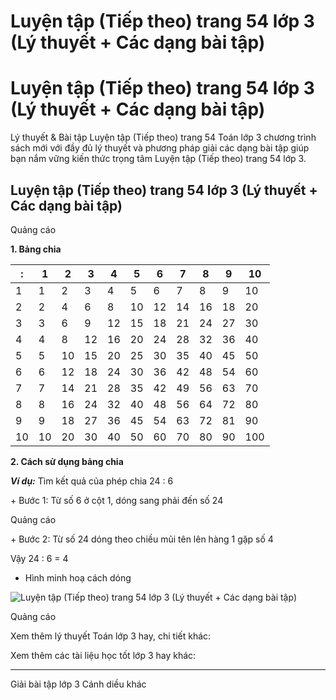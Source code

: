 # Luyện tập (Tiếp theo) trang 54 lớp 3 (Lý thuyết + Các dạng bài tập)

# Luyện tập (Tiếp theo) trang 54 lớp 3 (Lý thuyết + Các dạng bài tập)

Lý thuyết & Bài tập Luyện tập (Tiếp theo) trang 54 Toán lớp 3 chương trình sách mới với đầy đủ lý thuyết và phương pháp giải các dạng bài tập giúp bạn nắm vững kiến thức trọng tâm Luyện tập (Tiếp theo) trang 54 lớp 3.

## Luyện tập (Tiếp theo) trang 54 lớp 3 (Lý thuyết + Các dạng bài tập)

Quảng cáo

**1\. Bảng chia**

: |  1 |  2 |  3 |  4 |  5 |  6 |  7 |  8 |  9 |  10  
---|---|---|---|---|---|---|---|---|---|---  
1 |  1 |  2 |  3 |  4 |  5 |  6 |  7 |  8 |  9 |  10  
2 |  2 |  4 |  6 |  8 |  10 |  12 |  14 |  16 |  18 |  20  
3 |  3 |  6 |  9 |  12 |  15 |  18 |  21 |  24 |  27 |  30  
4 |  4 |  8 |  12 |  16 |  20 |  24 |  28 |  32 |  36 |  40  
5 |  5 |  10 |  15 |  20 |  25 |  30 |  35 |  40 |  45 |  50  
6 |  6 |  12 |  18 |  24 |  30 |  36 |  42 |  48 |  54 |  60  
7 |  7 |  14 |  21 |  28 |  35 |  42 |  49 |  56 |  63 |  70  
8 |  8 |  16 |  24 |  32 |  40 |  48 |  56 |  64 |  72 |  80  
9 |  9 |  18 |  27 |  36 |  45 |  54 |  63 |  72 |  81 |  90  
10 |  10 |  20 |  30 |  40 |  50 |  60 |  70 |  80 |  90 |  100  
  
**2\. Cách sử dụng bảng chia**

**_Ví dụ:_** Tìm kết quả của phép chia 24 : 6

\+ Bước 1: Từ số 6 ở cột 1, dóng sang phải đến số 24

Quảng cáo

\+ Bước 2: Từ số 24 dóng theo chiều mũi tên lên hàng 1 gặp số 4

Vậy 24 : 6 = 4

* Hình minh hoạ cách dóng

![Luyện tập \(Tiếp theo\) trang 54 lớp 3 \(Lý thuyết + Các dạng bài tập\)](https://vietjack.com/toan-3-cd/images/ly-thuyet-phep-tru-trong-pham-vi-100-000-251552.PNG)

Quảng cáo

Xem thêm lý thuyết Toán lớp 3 hay, chi tiết khác:

Xem thêm các tài liệu học tốt lớp 3 hay khác:

* * *

Giải bài tập lớp 3 Cánh diều khác
